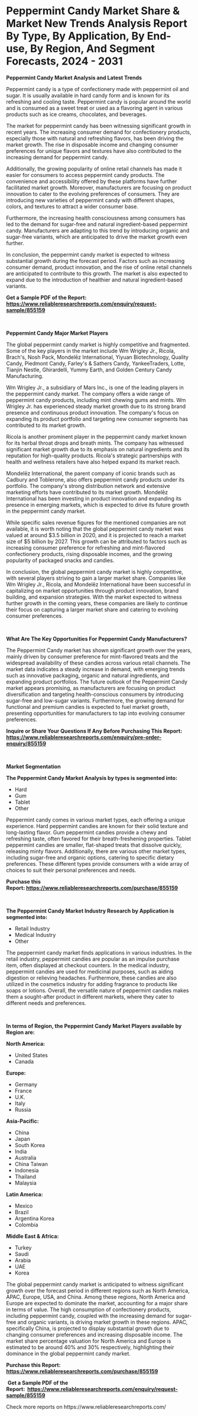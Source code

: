 <p><h1>Peppermint Candy Market Share & Market New Trends Analysis Report By Type, By Application, By End-use, By Region, And Segment Forecasts, 2024 - 2031</h1></p><p><strong>Peppermint Candy Market Analysis and Latest Trends</strong></p>
<p><p>Peppermint candy is a type of confectionery made with peppermint oil and sugar. It is usually available in hard candy form and is known for its refreshing and cooling taste. Peppermint candy is popular around the world and is consumed as a sweet treat or used as a flavoring agent in various products such as ice creams, chocolates, and beverages.</p><p>The market for peppermint candy has been witnessing significant growth in recent years. The increasing consumer demand for confectionery products, especially those with natural and refreshing flavors, has been driving the market growth. The rise in disposable income and changing consumer preferences for unique flavors and textures have also contributed to the increasing demand for peppermint candy.</p><p>Additionally, the growing popularity of online retail channels has made it easier for consumers to access peppermint candy products. The convenience and accessibility offered by these platforms have further facilitated market growth. Moreover, manufacturers are focusing on product innovation to cater to the evolving preferences of consumers. They are introducing new varieties of peppermint candy with different shapes, colors, and textures to attract a wider consumer base.</p><p>Furthermore, the increasing health consciousness among consumers has led to the demand for sugar-free and natural ingredient-based peppermint candy. Manufacturers are adapting to this trend by introducing organic and sugar-free variants, which are anticipated to drive the market growth even further.</p><p>In conclusion, the peppermint candy market is expected to witness substantial growth during the forecast period. Factors such as increasing consumer demand, product innovation, and the rise of online retail channels are anticipated to contribute to this growth. The market is also expected to expand due to the introduction of healthier and natural ingredient-based variants.</p></p>
<p><strong>Get a Sample PDF of the Report:&nbsp; <a href="https://www.reliableresearchreports.com/enquiry/request-sample/855159">https://www.reliableresearchreports.com/enquiry/request-sample/855159</a></strong></p>
<p>&nbsp;</p>
<p><strong>Peppermint Candy Major Market Players</strong></p>
<p><p>The global peppermint candy market is highly competitive and fragmented. Some of the key players in the market include Wm Wrigley Jr., Ricola, Brach's, Nosh Pack, Mondelēz International, Yiyuan Biotechnology, Quality Candy, Piedmont Candy, Farley's & Sathers Candy, YankeeTraders, Lotte, Tianjin Nestle, Ghirardelli, Yummy Earth, and Golden Century Candy Manufacturing.</p><p>Wm Wrigley Jr., a subsidiary of Mars Inc., is one of the leading players in the peppermint candy market. The company offers a wide range of peppermint candy products, including mint chewing gums and mints. Wm Wrigley Jr. has experienced steady market growth due to its strong brand presence and continuous product innovation. The company's focus on expanding its product portfolio and targeting new consumer segments has contributed to its market growth. </p><p>Ricola is another prominent player in the peppermint candy market known for its herbal throat drops and breath mints. The company has witnessed significant market growth due to its emphasis on natural ingredients and its reputation for high-quality products. Ricola's strategic partnerships with health and wellness retailers have also helped expand its market reach.</p><p>Mondelēz International, the parent company of iconic brands such as Cadbury and Toblerone, also offers peppermint candy products under its portfolio. The company's strong distribution network and extensive marketing efforts have contributed to its market growth. Mondelēz International has been investing in product innovation and expanding its presence in emerging markets, which is expected to drive its future growth in the peppermint candy market.</p><p>While specific sales revenue figures for the mentioned companies are not available, it is worth noting that the global peppermint candy market was valued at around $3.5 billion in 2020, and it is projected to reach a market size of $5 billion by 2027. This growth can be attributed to factors such as increasing consumer preference for refreshing and mint-flavored confectionery products, rising disposable incomes, and the growing popularity of packaged snacks and candies.</p><p>In conclusion, the global peppermint candy market is highly competitive, with several players striving to gain a larger market share. Companies like Wm Wrigley Jr., Ricola, and Mondelēz International have been successful in capitalizing on market opportunities through product innovation, brand building, and expansion strategies. With the market expected to witness further growth in the coming years, these companies are likely to continue their focus on capturing a larger market share and catering to evolving consumer preferences.</p></p>
<p>&nbsp;</p>
<p><strong>What Are The Key Opportunities For Peppermint Candy Manufacturers?</strong></p>
<p><p>The Peppermint Candy market has shown significant growth over the years, mainly driven by consumer preference for mint-flavored treats and the widespread availability of these candies across various retail channels. The market data indicates a steady increase in demand, with emerging trends such as innovative packaging, organic and natural ingredients, and expanding product portfolios. The future outlook of the Peppermint Candy market appears promising, as manufacturers are focusing on product diversification and targeting health-conscious consumers by introducing sugar-free and low-sugar variants. Furthermore, the growing demand for functional and premium candies is expected to fuel market growth, presenting opportunities for manufacturers to tap into evolving consumer preferences.</p></p>
<p><strong>Inquire or Share Your Questions If Any Before Purchasing This Report: <a href="https://www.reliableresearchreports.com/enquiry/pre-order-enquiry/855159">https://www.reliableresearchreports.com/enquiry/pre-order-enquiry/855159</a></strong></p>
<p>&nbsp;</p>
<p><strong>Market Segmentation</strong></p>
<p><strong>The Peppermint Candy Market Analysis by types is segmented into:</strong></p>
<p><ul><li>Hard</li><li>Gum</li><li>Tablet</li><li>Other</li></ul></p>
<p><p>Peppermint candy comes in various market types, each offering a unique experience. Hard peppermint candies are known for their solid texture and long-lasting flavor. Gum peppermint candies provide a chewy and refreshing taste, often favored for their breath-freshening properties. Tablet peppermint candies are smaller, flat-shaped treats that dissolve quickly, releasing minty flavors. Additionally, there are various other market types, including sugar-free and organic options, catering to specific dietary preferences. These different types provide consumers with a wide array of choices to suit their personal preferences and needs.</p></p>
<p><strong>Purchase this Report:&nbsp;<a href="https://www.reliableresearchreports.com/purchase/855159">https://www.reliableresearchreports.com/purchase/855159</a></strong></p>
<p>&nbsp;</p>
<p><strong>The Peppermint Candy Market Industry Research by Application is segmented into:</strong></p>
<p><ul><li>Retail Industry</li><li>Medical Industry</li><li>Other</li></ul></p>
<p><p>The peppermint candy market finds applications in various industries. In the retail industry, peppermint candies are popular as an impulse purchase item, often displayed at checkout counters. In the medical industry, peppermint candies are used for medicinal purposes, such as aiding digestion or relieving headaches. Furthermore, these candies are also utilized in the cosmetics industry for adding fragrance to products like soaps or lotions. Overall, the versatile nature of peppermint candies makes them a sought-after product in different markets, where they cater to different needs and preferences.</p></p>
<p>&nbsp;</p>
<p><strong>In terms of Region, the Peppermint Candy Market Players available by Region are:</strong></p>
<p>
    <p> <strong> North America: </strong>
        <ul>
            <li>United States</li>
            <li>Canada</li>
        </ul>
        </p> 
    <p> <strong> Europe: </strong>
        <ul>
            <li>Germany</li>
            <li>France</li>
            <li>U.K.</li>
            <li>Italy</li>
            <li>Russia</li>
        </ul>
        </p> 
    <p> <strong> Asia-Pacific: </strong>
        <ul>
            <li>China</li>
            <li>Japan</li>
            <li>South Korea</li>
            <li>India</li>
            <li>Australia</li>
            <li>China Taiwan</li>
            <li>Indonesia</li>
            <li>Thailand</li>
            <li>Malaysia</li>
        </ul>
        </p> 
    <p> <strong> Latin America: </strong>
        <ul>
            <li>Mexico</li>
            <li>Brazil</li>
            <li>Argentina Korea</li>
            <li>Colombia</li>
        </ul>
        </p> 
    <p> <strong> Middle East & Africa: </strong>
        <ul>
            <li>Turkey</li>
            <li>Saudi</li>
            <li>Arabia</li>
            <li>UAE</li>
            <li>Korea</li>
        </ul>
    </p>
    </p>
<p><p>The global peppermint candy market is anticipated to witness significant growth over the forecast period in different regions such as North America, APAC, Europe, USA, and China. Among these regions, North America and Europe are expected to dominate the market, accounting for a major share in terms of value. The high consumption of confectionery products, including peppermint candy, coupled with the increasing demand for sugar-free and organic variants, is driving market growth in these regions. APAC, specifically China, is projected to display substantial growth due to changing consumer preferences and increasing disposable income. The market share percentage valuation for North America and Europe is estimated to be around 40% and 30% respectively, highlighting their dominance in the global peppermint candy market.</p></p>
<p><strong>Purchase this Report: <a href="https://www.reliableresearchreports.com/purchase/855159">https://www.reliableresearchreports.com/purchase/855159</a></strong></p>
<p>&nbsp;<strong>Get a Sample PDF of the Report:&nbsp;&nbsp;<a href="https://www.reliableresearchreports.com/enquiry/request-sample/855159">https://www.reliableresearchreports.com/enquiry/request-sample/855159</a></strong></p>
<p><strong></strong></p>
<p>Check more reports on https://www.reliableresearchreports.com/</p>